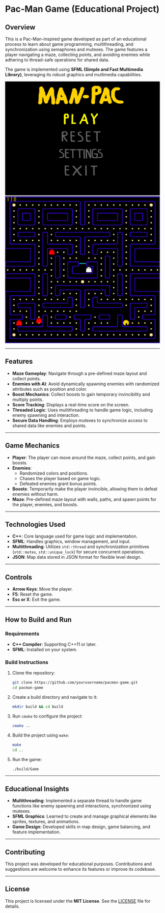# Pac-Man Game (Educational Project)

## Overview
This is a Pac-Man-inspired game developed as part of an educational process to learn about game programming, multithreading, and synchronization using semaphores and mutexes. The game features a player navigating a maze, collecting points, and avoiding enemies while adhering to thread-safe operations for shared data.

The game is implemented using **SFML (Simple and Fast Multimedia Library)**, leveraging its robust graphics and multimedia capabilities.

![Maan-Pac Main Menu](docs/image.png)
![Man-Pac Game Menu](docs/game.png)

---

## Features
- **Maze Gameplay**: Navigate through a pre-defined maze layout and collect points.
- **Enemies with AI**: Avoid dynamically spawning enemies with randomized attributes such as position and color.
- **Boost Mechanics**: Collect boosts to gain temporary invincibility and multiply points.
- **Score Tracking**: Displays a real-time score on the screen.
- **Threaded Logic**: Uses multithreading to handle game logic, including enemy spawning and interaction.
- **Secure Data Handling**: Employs mutexes to synchronize access to shared data like enemies and points.

---

## Game Mechanics
- **Player**: The player can move around the maze, collect points, and gain boosts.
- **Enemies**:
  - Randomized colors and positions.
  - Chases the player based on game logic.
  - Defeated enemies grant bonus points.
- **Boosts**: Temporarily make the player invincible, allowing them to defeat enemies without harm.
- **Maze**: Pre-defined maze layout with walls, paths, and spawn points for the player, enemies, and boosts.

---

## Technologies Used
- **C++**: Core language used for game logic and implementation.
- **SFML**: Handles graphics, window management, and input.
- **Multithreading**: Utilizes `std::thread` and synchronization primitives (`std::mutex`, `std::unique_lock`) for secure concurrent operations.
- **JSON**: Map data stored in JSON format for flexible level design.

---

## Controls
- **Arrow Keys**: Move the player.
- **F5**: Reset the game.
- **Esc or X**: Exit the game.

---

## How to Build and Run
### Requirements
- **C++ Compiler**: Supporting C++11 or later.
- **SFML**: Installed on your system.

### Build Instructions
1. Clone the repository:
   ```bash
   git clone https://github.com/yourusername/pacman-game.git
   cd pacman-game
   ```
2. Create a build directory and navigate to it:
   ```bash
   mkdir build && cd build
   ```
3. Run `cmake` to configure the project:
   ```bash
   cmake ..
   ```
4. Build the project using `make`:
   ```bash
   make
   cd ..
   ```
5. Run the game:
   ```bash
   ./build/Game
   ```

---

## Educational Insights
- **Multithreading**: Implemented a separate thread to handle game functions like enemy spawning and interactions, synchronized using mutexes.
- **SFML Graphics**: Learned to create and manage graphical elements like sprites, textures, and animations.
- **Game Design**: Developed skills in map design, game balancing, and feature implementation.

---

## Contributing
This project was developed for educational purposes. Contributions and suggestions are welcome to enhance its features or improve its codebase.

---

## License
This project is licensed under the **MIT License**. See the [LICENSE](LICENSE) file for details.


